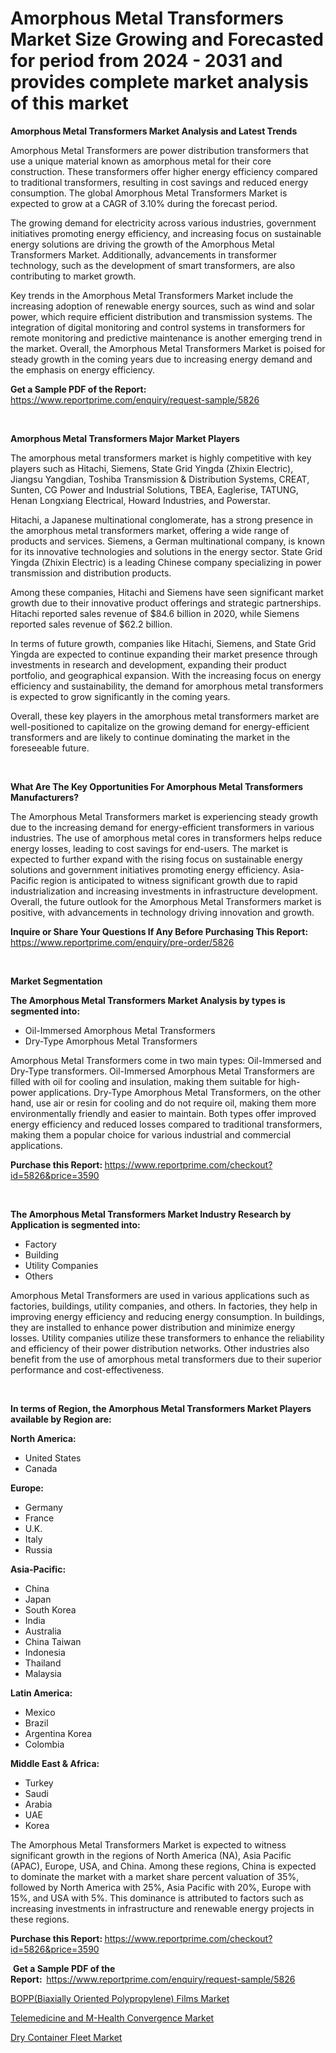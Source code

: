 <p><h1>Amorphous Metal Transformers Market Size Growing and Forecasted for period from 2024 - 2031 and provides complete market analysis of this market</h1></p><p><strong>Amorphous Metal Transformers Market Analysis and Latest Trends</strong></p>
<p><p>Amorphous Metal Transformers are power distribution transformers that use a unique material known as amorphous metal for their core construction. These transformers offer higher energy efficiency compared to traditional transformers, resulting in cost savings and reduced energy consumption. The global Amorphous Metal Transformers Market is expected to grow at a CAGR of 3.10% during the forecast period.</p><p>The growing demand for electricity across various industries, government initiatives promoting energy efficiency, and increasing focus on sustainable energy solutions are driving the growth of the Amorphous Metal Transformers Market. Additionally, advancements in transformer technology, such as the development of smart transformers, are also contributing to market growth.</p><p>Key trends in the Amorphous Metal Transformers Market include the increasing adoption of renewable energy sources, such as wind and solar power, which require efficient distribution and transmission systems. The integration of digital monitoring and control systems in transformers for remote monitoring and predictive maintenance is another emerging trend in the market. Overall, the Amorphous Metal Transformers Market is poised for steady growth in the coming years due to increasing energy demand and the emphasis on energy efficiency.</p></p>
<p><strong>Get a Sample PDF of the Report:&nbsp;</strong> <a href="https://www.reportprime.com/enquiry/request-sample/5826">https://www.reportprime.com/enquiry/request-sample/5826</a></p>
<p>&nbsp;</p>
<p><strong>Amorphous Metal Transformers Major Market Players</strong></p>
<p><p>The amorphous metal transformers market is highly competitive with key players such as Hitachi, Siemens, State Grid Yingda (Zhixin Electric), Jiangsu Yangdian, Toshiba Transmission & Distribution Systems, CREAT, Sunten, CG Power and Industrial Solutions, TBEA, Eaglerise, TATUNG, Henan Longxiang Electrical, Howard Industries, and Powerstar. </p><p>Hitachi, a Japanese multinational conglomerate, has a strong presence in the amorphous metal transformers market, offering a wide range of products and services. Siemens, a German multinational company, is known for its innovative technologies and solutions in the energy sector. State Grid Yingda (Zhixin Electric) is a leading Chinese company specializing in power transmission and distribution products. </p><p>Among these companies, Hitachi and Siemens have seen significant market growth due to their innovative product offerings and strategic partnerships. Hitachi reported sales revenue of $84.6 billion in 2020, while Siemens reported sales revenue of $62.2 billion.</p><p>In terms of future growth, companies like Hitachi, Siemens, and State Grid Yingda are expected to continue expanding their market presence through investments in research and development, expanding their product portfolio, and geographical expansion. With the increasing focus on energy efficiency and sustainability, the demand for amorphous metal transformers is expected to grow significantly in the coming years.</p><p>Overall, these key players in the amorphous metal transformers market are well-positioned to capitalize on the growing demand for energy-efficient transformers and are likely to continue dominating the market in the foreseeable future.</p></p>
<p>&nbsp;</p>
<p><strong>What Are The Key Opportunities For Amorphous Metal Transformers Manufacturers?</strong></p>
<p><p>The Amorphous Metal Transformers market is experiencing steady growth due to the increasing demand for energy-efficient transformers in various industries. The use of amorphous metal cores in transformers helps reduce energy losses, leading to cost savings for end-users. The market is expected to further expand with the rising focus on sustainable energy solutions and government initiatives promoting energy efficiency. Asia-Pacific region is anticipated to witness significant growth due to rapid industrialization and increasing investments in infrastructure development. Overall, the future outlook for the Amorphous Metal Transformers market is positive, with advancements in technology driving innovation and growth.</p></p>
<p><strong>Inquire or Share Your Questions If Any Before Purchasing This Report:</strong> <a href="https://www.reportprime.com/enquiry/pre-order/5826">https://www.reportprime.com/enquiry/pre-order/5826</a></p>
<p>&nbsp;</p>
<p><strong>Market Segmentation</strong></p>
<p><strong>The Amorphous Metal Transformers Market Analysis by types is segmented into:</strong></p>
<p><ul><li>Oil-Immersed Amorphous Metal Transformers</li><li>Dry-Type Amorphous Metal Transformers</li></ul></p>
<p><p>Amorphous Metal Transformers come in two main types: Oil-Immersed and Dry-Type transformers. Oil-Immersed Amorphous Metal Transformers are filled with oil for cooling and insulation, making them suitable for high-power applications. Dry-Type Amorphous Metal Transformers, on the other hand, use air or resin for cooling and do not require oil, making them more environmentally friendly and easier to maintain. Both types offer improved energy efficiency and reduced losses compared to traditional transformers, making them a popular choice for various industrial and commercial applications.</p></p>
<p><strong>Purchase this Report:&nbsp;</strong><a href="https://www.reportprime.com/checkout?id=5826&price=3590">https://www.reportprime.com/checkout?id=5826&price=3590</a></p>
<p>&nbsp;</p>
<p><strong>The Amorphous Metal Transformers Market Industry Research by Application is segmented into:</strong></p>
<p><ul><li>Factory</li><li>Building</li><li>Utility Companies</li><li>Others</li></ul></p>
<p><p>Amorphous Metal Transformers are used in various applications such as factories, buildings, utility companies, and others. In factories, they help in improving energy efficiency and reducing energy consumption. In buildings, they are installed to enhance power distribution and minimize energy losses. Utility companies utilize these transformers to enhance the reliability and efficiency of their power distribution networks. Other industries also benefit from the use of amorphous metal transformers due to their superior performance and cost-effectiveness.</p></p>
<p>&nbsp;</p>
<p><strong>In terms of Region, the Amorphous Metal Transformers Market Players available by Region are:</strong></p>
<p>
    <p> <strong> North America: </strong>
        <ul>
            <li>United States</li>
            <li>Canada</li>
        </ul>
        </p> 
    <p> <strong> Europe: </strong>
        <ul>
            <li>Germany</li>
            <li>France</li>
            <li>U.K.</li>
            <li>Italy</li>
            <li>Russia</li>
        </ul>
        </p> 
    <p> <strong> Asia-Pacific: </strong>
        <ul>
            <li>China</li>
            <li>Japan</li>
            <li>South Korea</li>
            <li>India</li>
            <li>Australia</li>
            <li>China Taiwan</li>
            <li>Indonesia</li>
            <li>Thailand</li>
            <li>Malaysia</li>
        </ul>
        </p> 
    <p> <strong> Latin America: </strong>
        <ul>
            <li>Mexico</li>
            <li>Brazil</li>
            <li>Argentina Korea</li>
            <li>Colombia</li>
        </ul>
        </p> 
    <p> <strong> Middle East & Africa: </strong>
        <ul>
            <li>Turkey</li>
            <li>Saudi</li>
            <li>Arabia</li>
            <li>UAE</li>
            <li>Korea</li>
        </ul>
    </p>
    </p>
<p><p>The Amorphous Metal Transformers Market is expected to witness significant growth in the regions of North America (NA), Asia Pacific (APAC), Europe, USA, and China. Among these regions, China is expected to dominate the market with a market share percent valuation of 35%, followed by North America with 25%, Asia Pacific with 20%, Europe with 15%, and USA with 5%. This dominance is attributed to factors such as increasing investments in infrastructure and renewable energy projects in these regions.</p></p>
<p><strong>Purchase this Report: </strong><a href="https://www.reportprime.com/checkout?id=5826&price=3590">https://www.reportprime.com/checkout?id=5826&price=3590</a></p>
<p>&nbsp;<strong>Get a Sample PDF of the Report:&nbsp;&nbsp;</strong><a href="https://www.reportprime.com/enquiry/request-sample/5826">https://www.reportprime.com/enquiry/request-sample/5826</a></p>
<p><strong></strong></p>
<p><p><a href="https://www.linkedin.com/pulse/boppbiaxially-oriented-polypropylene-films-market-goal-ogioc?trackingId=Nz%2F4kaqiQqCmaXLRZ49%2BXg%3D%3D">BOPP(Biaxially Oriented Polypropylene) Films Market</a></p><p><a href="https://www.linkedin.com/pulse/telemedicine-m-health-convergence-market-size-growing-imdrc?trackingId=yiGyeMPz%2FIMclMocDCPcoA%3D%3D">Telemedicine and M-Health Convergence Market</a></p><p><a href="https://www.linkedin.com/pulse/insights-dry-container-fleet-market-size-analysing-share-zpuvc?trackingId=KV%2FPT1UNCek5aUSdGVMDGg%3D%3D">Dry Container Fleet Market</a></p></p>